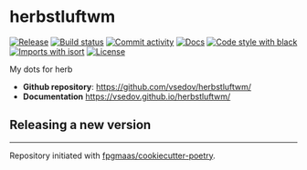 # herbstluftwm

[![Release](https://img.shields.io/github/v/release/vsedov/herbstluftwm)](https://img.shields.io/github/v/release/vsedov/herbstluftwm)
[![Build status](https://img.shields.io/github/workflow/status/vsedov/herbstluftwm/merge-to-main)](https://img.shields.io/github/workflow/status/vsedov/herbstluftwm/merge-to-main)
[![Commit activity](https://img.shields.io/github/commit-activity/m/vsedov/herbstluftwm)](https://img.shields.io/github/commit-activity/m/vsedov/herbstluftwm)
[![Docs](https://img.shields.io/badge/docs-gh--pages-blue)](https://vsedov.github.io/herbstluftwm/)
[![Code style with black](https://img.shields.io/badge/code%20style-black-000000.svg)](https://github.com/psf/black)
[![Imports with isort](https://img.shields.io/badge/%20imports-isort-%231674b1)](https://pycqa.github.io/isort/)
[![License](https://img.shields.io/github/license/vsedov/herbstluftwm)](https://img.shields.io/github/license/vsedov/herbstluftwm)

My dots for herb

- **Github repository**: <https://github.com/vsedov/herbstluftwm/>
- **Documentation** <https://vsedov.github.io/herbstluftwm/>

## Releasing a new version



---

Repository initiated with [fpgmaas/cookiecutter-poetry](https://github.com/fpgmaas/cookiecutter-poetry).
